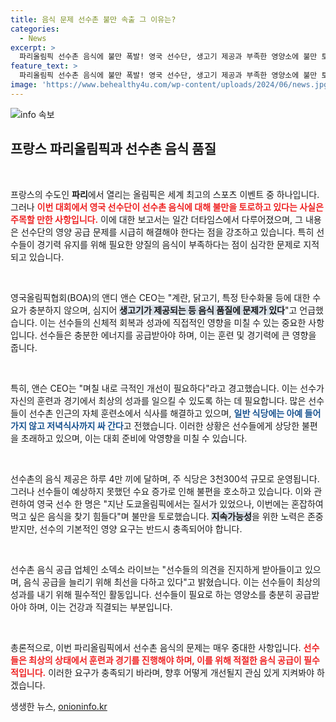 ```yaml
---
title: 음식 문제 선수촌 불만 속출 그 이유는?
categories:
  - News
excerpt: >
  파리올림픽 선수촌 음식에 불만 폭발! 영국 선수단, 생고기 제공과 부족한 영양소에 불만 토로. 선수들은 훈련소로 음식을 챙기며 불만의 목소리를 높이고 있다. 과연 개선될 수 있을까?
feature_text: >
  파리올림픽 선수촌 음식에 불만 폭발! 영국 선수단, 생고기 제공과 부족한 영양소에 불만 토로. 선수들은 훈련소로 음식을 챙기며 불만의 목소리를 높이고 있다. 과연 개선될 수 있을까?
image: 'https://www.behealthy4u.com/wp-content/uploads/2024/06/news.jpg'
---
```


<p><img src="https://www.behealthy4u.com/wp-content/uploads/2024/06/news.jpg" alt="info 속보" /></p>

<h2 data-ke-size="size26">프랑스 파리올림픽과 선수촌 음식 품질</h2>

<p data-ke-size="size16">&nbsp;</p>

<p>프랑스의 수도인 <b>파리</b>에서 열리는 올림픽은 세계 최고의 스포츠 이벤트 중 하나입니다. 그러나 <b><span style="color: #ee2323;">이번 대회에서 영국 선수단이 선수촌 음식에 대해 불만을 토로하고 있다는 사실은 주목할 만한 사항입니다.</span></b> 이에 대한 보고서는 일간 더타임스에서 다루어졌으며, 그 내용은 선수단의 영양 공급 문제를 시급히 해결해야 한다는 점을 강조하고 있습니다. 특히 선수들이 경기력 유지를 위해 필요한 양질의 음식이 부족하다는 점이 심각한 문제로 지적되고 있습니다.</p>

<p data-ke-size="size16">&nbsp;</p>

<p>영국올림픽협회(BOA)의 앤디 앤슨 CEO는 "계란, 닭고기, 특정 탄수화물 등에 대한 수요가 충분하지 않으며, 심지어 <b><span style="background-color: #21538527;">생고기가 제공되는 등 음식 품질에 문제가 있다</span></b>"고 언급했습니다. 이는 선수들의 신체적 회복과 성과에 직접적인 영향을 미칠 수 있는 중요한 사항입니다. 선수들은 충분한 에너지를 공급받아야 하며, 이는 훈련 및 경기력에 큰 영향을 줍니다. </p>

<p data-ke-size="size16">&nbsp;</p>

<p>특히, 앤슨 CEO는 "며칠 내로 극적인 개선이 필요하다"라고 경고했습니다. 이는 선수가 자신의 훈련과 경기에서 최상의 성과를 일으킬 수 있도록 하는 데 필요합니다. 많은 선수들이 선수촌 인근의 자체 훈련소에서 식사를 해결하고 있으며, <b><span style="color: #1a5490;">일반 식당에는 아예 들어가지 않고 저녁식사까지 싸 간다</span></b>고 전했습니다. 이러한 상황은 선수들에게 상당한 불편을 초래하고 있으며, 이는 대회 준비에 악영향을 미칠 수 있습니다.</p>

<p data-ke-size="size16">&nbsp;</p>

<p>선수촌의 음식 제공은 하루 4만 끼에 달하며, 주 식당은 3천300석 규모로 운영됩니다. 그러나 선수들이 예상하지 못했던 수요 증가로 인해 불편을 호소하고 있습니다. 이와 관련하여 영국 선수 한 명은 "지난 도쿄올림픽에서는 질서가 있었으나, 이번에는 혼잡하여 먹고 싶은 음식을 찾기 힘들다"며 불만을 토로했습니다. <b><span style="background-color: #21538527;">지속가능성</span></b>을 위한 노력은 존중받지만, 선수의 기본적인 영양 요구는 반드시 충족되어야 합니다.</p>

<p data-ke-size="size16">&nbsp;</p>

<p>선수촌 음식 공급 업체인 소덱소 라이브는 "선수들의 의견을 진지하게 받아들이고 있으며, 음식 공급을 늘리기 위해 최선을 다하고 있다"고 밝혔습니다. 이는 선수들이 최상의 성과를 내기 위해 필수적인 활동입니다. 선수들이 필요로 하는 영양소를 충분히 공급받아야 하며, 이는 건강과 직결되는 부분입니다. </p>

<p data-ke-size="size16">&nbsp;</p>

<p>총론적으로, 이번 파리올림픽에서 선수촌 음식의 문제는 매우 중대한 사항입니다. <b><span style="color: #ee2323;">선수들은 최상의 상태에서 훈련과 경기를 진행해야 하며, 이를 위해 적절한 음식 공급이 필수적입니다.</span></b> 이러한 요구가 충족되기 바라며, 향후 어떻게 개선될지 관심 있게 지켜봐야 하겠습니다.</p>
생생한 뉴스, <a href="https://onioninfo.kr" rel="dofollow">onioninfo.kr</a>


